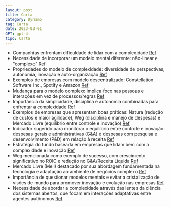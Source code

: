 ```yaml
---
layout: post
title: Carta
category: Dynamo
tag: Carta
date: 2023-03-01
GPT: gpt-4
tipo: Carta
---
```


- Companhias enfrentam dificuldade de lidar com a complexidade
<a href="#" onclick="search_on_pdf('CartaNa Carta anterior, constatamos a dificuldade que as companhias enfrentam diante do fenômeno ')">Ref</a>
- Necessidade de incorporar um modelo mental diferente: não-linear e "complexo"
<a href="#" onclick="search_on_pdf('necessidade de desenho prévio, comportamentos coe-rentes em nível global emergem de forma espontâne')">Ref</a>
- Propriedades do modelo de complexidade: diversidade de perspectivas, autonomia, inovação e auto-organização
<a href="#" onclick="search_on_pdf('diverso, a partir das lentes da outra complexidade. A complexidade enquanto ciência dos sistemas ab')">Ref</a>
- Exemplos de empresas com modelo descentralizado: Constellation Software Inc., Spotify e Amazon
<a href="#" onclick="search_on_pdf('Outra companhia conhecida pelo modelo de gestão descentralizado é a Constellation Software Inc. (C')">Ref</a>
- Mudança para o modelo complexo implica foco nas pessoas e interações em vez de processos/regras
<a href="#" onclick="search_on_pdf('necessidade de desenho prévio, comportamentos coe-rentes em nível global emergem de forma espontâne')">Ref</a>
- Importância da simplicidade, disciplina e autonomia combinadas para enfrentar a complexidade
<a href="#" onclick="search_on_pdf('mente aportar mais robustez. Sistemas diversos dificilmente colapsam por inteiro. Autonomia – Comp')">Ref</a>
- Exemplos de empresas que apresentam boas práticas: Natura (redução de custos e maior agilidade), Weg (disciplina e manejo de despesas) e Mercado Livre (equilíbrio entre controle e inovação)
<a href="#" onclick="search_on_pdf('da marca Natura, com o seu significado tão singular, poderá ocupar proeminência ainda maior nos res')">Ref</a>
- Indicador sugerido para monitorar o equilíbrio entre controle e inovação: despesas gerais e administrativas (G&A) e despesas com pesquisa e desenvolvimento (P&D) em relação à receita
<a href="#" onclick="search_on_pdf('Se o G&A comedido serve como aproximação da disciplina e do regime de controle bem executado, as d')">Ref</a>
- Estratégia do fundo baseada em empresas que lidam bem com a complexidade e inovação
<a href="#" onclick="search_on_pdf('confiança mútua, responsabilidade, empode-ramento e apresentam respostas mais ágeis e mais adaptad')">Ref</a>
- Weg mencionada como exemplo de sucesso, com crescimento significativo no ROIC e redução no G&A/Receita Líquida
<a href="#" onclick="search_on_pdf('pesquisa sem qualquer determinação superior.Gráfico 1 – Weg - ROIC e G&A/Receita LíquidaFonte: Rel')">Ref</a>
- Mercado Livre (Meli) destacado por sua abordagem fundamentada na tecnologia e adaptação ao ambiente de negócios complexo
<a href="#" onclick="search_on_pdf('como autonomia, inovação e criatividade são aspi-rações perfeitamente compatíveis com o exercício d')">Ref</a>
- Importância de questionar modelos mentais e evitar a cristalização de visões de mundo para promover inovação e evolução nas empresas
<a href="#" onclick="search_on_pdf('Consiste em ferramenta básica do nosso trabalho de análise. Temos por hábito pensar e repensar tamb')">Ref</a>
- Necessidade de abordar a complexidade através das lentes da ciência dos sistemas abertos, que focam em interações adaptativas entre agentes autônomos
<a href="#" onclick="search_on_pdf('diverso, a partir das lentes da outra complexidade. A complexidade enquanto ciência dos sistemas ab')">Ref</a>
